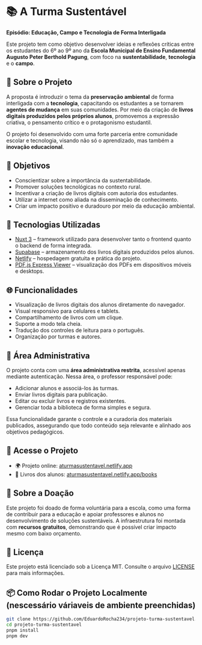 # 📚 A Turma Sustentável

**Episódio: Educação, Campo e Tecnologia de Forma Interligada**

Este projeto tem como objetivo desenvolver ideias e reflexões críticas entre os estudantes do 6º ao 9º ano da **Escola Municipal de Ensino Fundamental Augusto Peter Berthold Pagung**, com foco na **sustentabilidade**, **tecnologia** e o **campo**.

## 🌱 Sobre o Projeto

A proposta é introduzir o tema da **preservação ambiental** de forma interligada com a **tecnologia**, capacitando os estudantes a se tornarem **agentes de mudança** em suas comunidades. Por meio da criação de **livros digitais produzidos pelos próprios alunos**, promovemos a expressão criativa, o pensamento crítico e o protagonismo estudantil.

O projeto foi desenvolvido com uma forte parceria entre comunidade escolar e tecnologia, visando não só o aprendizado, mas também a **inovação educacional**.

## 🧠 Objetivos

- Conscientizar sobre a importância da sustentabilidade.
- Promover soluções tecnológicas no contexto rural.
- Incentivar a criação de livros digitais com autoria dos estudantes.
- Utilizar a internet como aliada na disseminação de conhecimento.
- Criar um impacto positivo e duradouro por meio da educação ambiental.

## 🚀 Tecnologias Utilizadas

- [Nuxt 3](https://nuxt.com/) – framework utilizado para desenvolver tanto o frontend quanto o backend de forma integrada.
- [Supabase](https://supabase.com/) – armazenamento dos livros digitais produzidos pelos alunos.
- [Netlify](https://www.netlify.com/) – hospedagem gratuita e prática do projeto.
- [PDF.js Express Viewer](https://pdfjs.express/) – visualização dos PDFs em dispositivos móveis e desktops.

## 🌐 Funcionalidades

- Visualização de livros digitais dos alunos diretamente do navegador.
- Visual responsivo para celulares e tablets.
- Compartilhamento de livros com um clique.
- Suporte a modo tela cheia.
- Tradução dos controles de leitura para o português.
- Organização por turmas e autores.

## 🔐 Área Administrativa

O projeto conta com uma **área administrativa restrita**, acessível apenas mediante autenticação. Nessa área, o professor responsável pode:

- Adicionar alunos e associá-los às turmas.
- Enviar livros digitais para publicação.
- Editar ou excluir livros e registros existentes.
- Gerenciar toda a biblioteca de forma simples e segura.

Essa funcionalidade garante o controle e a curadoria dos materiais publicados, assegurando que todo conteúdo seja relevante e alinhado aos objetivos pedagógicos.


## 🔗 Acesse o Projeto

- 🌍 Projeto online: [aturmasustentavel.netlify.app](https://aturmasustentavel.netlify.app/)
- 📖 Livros dos alunos: [aturmasustentavel.netlify.app/books](https://aturmasustentavel.netlify.app/books)

## 🎁 Sobre a Doação

Este projeto foi doado de forma voluntária para a escola, como uma forma de contribuir para a educação e apoiar professores e alunos no desenvolvimento de soluções sustentáveis. A infraestrutura foi montada com **recursos gratuitos**, demonstrando que é possível criar impacto mesmo com baixo orçamento.

## 📄 Licença

Este projeto está licenciado sob a Licença MIT. Consulte o arquivo [LICENSE](./LICENSE) para mais informações.

## 📦 Como Rodar o Projeto Localmente (nescessário váriaveis de ambiente preenchidas)

```bash
git clone https://github.com/EduardoRocha234/projeto-turma-sustentavel.git
cd projeto-turma-sustentavel
pnpm install
pnpm dev

